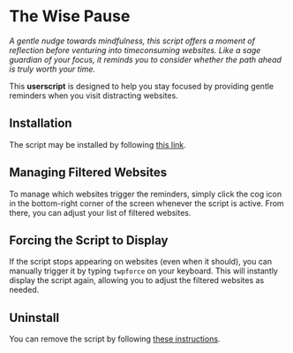 # The Wise Pause

_A gentle nudge towards mindfulness, this script offers a moment of reflection before venturing into timeconsuming websites. Like a sage guardian of your focus, it reminds you to consider whether the path ahead is truly worth your time._

This **userscript** is designed to help you stay focused by providing gentle reminders when you visit distracting websites.

## Installation

The script may be installed by following [this link](https://github.com/m4jr0/the-wise-pause/wiki/Install-The-Wise-Pause).

## Managing Filtered Websites

To manage which websites trigger the reminders, simply click the cog icon in the bottom-right corner of the screen whenever the script is active. From there, you can adjust your list of filtered websites.

## Forcing the Script to Display

If the script stops appearing on websites (even when it should), you can manually trigger it by typing `twpforce` on your keyboard. This will instantly display the script again, allowing you to adjust the filtered websites as needed.

## Uninstall

You can remove the script by following [these instructions](https://github.com/m4jr0/the-wise-pause/wiki/Uninstall-The-Wise-Pause).

